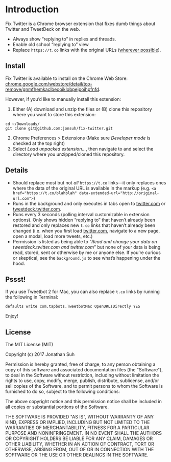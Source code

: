# Introduction

Fix Twitter is a Chrome browser extension that fixes dumb things about Twitter and TweetDeck on the web.

- Always show “replying to” in replies and threads.
- Enable old school “replying to” view
- Replace `https://t.co` links with the original URLs ([wherever possible](#details)).

## Install

Fix Twitter is available to install on the Chrome Web Store: [chrome.google.com/webstore/detail/tco-remove/gnmfhemkaclbeooiklobpejpoihpfnfd](https://chrome.google.com/webstore/detail/tco-remove/gnmfhemkaclbeooiklobpejpoihpfnfd).

However, if you’d like to manually install this extension:

1. Either (A) download and unzip the files or (B) clone this repository where you want to store this extension:

```
cd ~/Downloads/
git clone git@github.com:jonsuh/fix-twitter.git
```

2. Chrome Preferences > Extensions (Make sure *Developer mode* is checked at the top right)
3. Select *Load unpacked extension...*, then navigate to and select the directory where you unzipped/cloned this repository.

## Details

- Should replace most but not *all* `https://t.co` links—it only replaces ones where the data of the original URL is available in the markup (e.g. `<a href="https://t.co/blahblah" data-extended-url="http://original-url.com">`)
- Runs in the background and only executes in tabs open to [twitter.com](https://twitter.com) or [tweetdeck.twitter.com](https://tweetdeck.twitter.com).
- Runs every 3 seconds (polling interval customizable in extension options). Only shows hidden “replying to” that haven’t already been restored and only replaces new `t.co` links that haven’t already been changed (i.e. when you first load [twitter.com](https://twitter.com), navigate to a new page, open a modal, load more tweets, etc.)
- Permission is listed as being able to “*Read and change your data on tweetdeck.twitter.com and twitter.com*” but none of your data is being read, stored, sent or otherwise by me or anyone else. If you’re curious or skeptical, see the `background.js` to see what’s happening under the hood.

## Pssst!

If you use Tweetbot 2 for Mac, you can also replace `t.co` links by running the following in Terminal:

```
defaults write com.tapbots.TweetbotMac OpenURLsDirectly YES
```

Enjoy!

## License

The MIT License (MIT)

Copyright (c) 2017 Jonathan Suh

Permission is hereby granted, free of charge, to any person obtaining a copy of this software and associated documentation files (the "Software"), to deal in the Software without restriction, including without limitation the rights to use, copy, modify, merge, publish, distribute, sublicense, and/or sell copies of the Software, and to permit persons to whom the Software is furnished to do so, subject to the following conditions:

The above copyright notice and this permission notice shall be included in all copies or substantial portions of the Software.

THE SOFTWARE IS PROVIDED "AS IS", WITHOUT WARRANTY OF ANY KIND, EXPRESS OR IMPLIED, INCLUDING BUT NOT LIMITED TO THE WARRANTIES OF MERCHANTABILITY, FITNESS FOR A PARTICULAR PURPOSE AND NONINFRINGEMENT. IN NO EVENT SHALL THE AUTHORS OR COPYRIGHT HOLDERS BE LIABLE FOR ANY CLAIM, DAMAGES OR OTHER LIABILITY, WHETHER IN AN ACTION OF CONTRACT, TORT OR OTHERWISE, ARISING FROM, OUT OF OR IN CONNECTION WITH THE SOFTWARE OR THE USE OR OTHER DEALINGS IN THE SOFTWARE.
